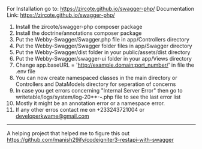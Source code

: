 For Installation go to: https://zircote.github.io/swagger-php/ 
Documentation Link: https://zircote.github.io/swagger-php/

1. Install the zircote/swagger-php composer package
2. Install the doctrine/annotations composer package
3. Put the Webby-Swagger/Swagger.php file in app/Controllers directory
4. Put the Webby-Swagger/Swagger folder files in app/Swagger directory
5. Put the Webby-Swagger/dist folder in your public/assets/dist directory
6. Put the Webby-Swagger/swagger-ui folder in your app/Views directory
7. Change app.baseURL = 'http://example.domain:port_number/' in file the .env file
8. You can now create namespaced classes in the main directory or Controllers and DataModels directory for seperation of concerns
9. In case you get errors concerning  "Internal Server Error" then go to writetable/logs/system/log-20**-**-**.php file to see the last error list 
10. Mostly it might be an annotation error or a namespace error. 
11. If any other erros contact me on +233243721004 or developerkwame@gmail.com

---
A helping project that helped me to figure this out
https://github.com/manish29ify/codeigniter3-restapi-with-swagger